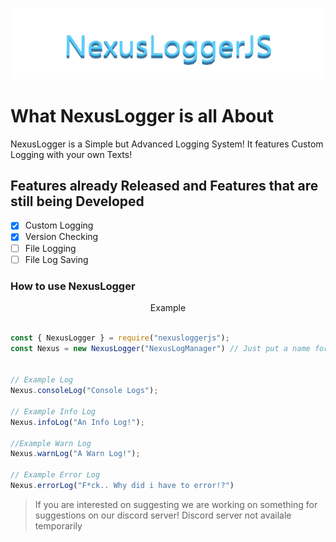 <div align="center">
    <br />
    <p>
        <img src="./NexusLoggerJS-Logo.png" width="512" alt="NexusLoggerJS" />
    </p>
</div>

# What NexusLogger is all About

NexusLogger is a Simple but Advanced Logging System! It features Custom Logging with your own Texts!

## Features already Released and Features that are still being Developed

- [x] Custom Logging
- [x] Version Checking
- [ ] File Logging
- [ ] File Log Saving

### How to use NexusLogger

<p align="center">
    Example
</p>

```js

const { NexusLogger } = require("nexusloggerjs");
const Nexus = new NexusLogger("NexusLogManager") // Just put a name for your console and your ready to go


// Example Log
Nexus.consoleLog("Console Logs");

// Example Info Log
Nexus.infoLog("An Info Log!");

//Example Warn Log
Nexus.warnLog("A Warn Log!");

// Example Error Log
Nexus.errorLog("F*ck.. Why did i have to error!?")
```

> If you are interested on suggesting we are working on something for suggestions on our discord server!
> Discord server not availale temporarily